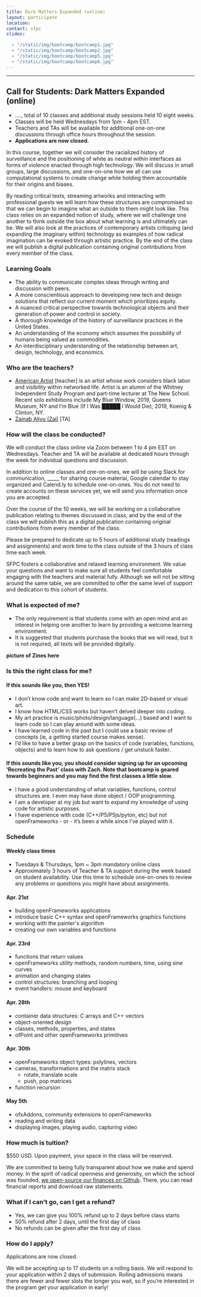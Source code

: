 ```yaml
---
title: Dark Matters Expanded (online)
layout: participate
location:
contact: sfpc
slides:

  - "/static/img/bootcamp/bootcamp1.jpg"
  - "/static/img/bootcamp/bootcamp2.jpg"
  - "/static/img/bootcamp/bootcamp5.jpg"
  - "/static/img/bootcamp/bootcamp6.jpg"  
---
```

***

## Call for Students: Dark Matters Expanded (online)
- ...., total of 10 classes and additional study sessions held 10 eight weeks.
- Classes will be held Wednesdays from 1pm - 4pm EST.
- Teachers and TAs will be available for additional one-on-one discussions through office hours throughout the session.
- **Applications are now closed.**

In this course, together we will consider the racialized history of surveillance and the positioning of white as neutral within interfaces as forms of violence enacted through high technology. We will discuss in small groups, large discussions, and one-on-one how we all can use computational systems to create change while holding them accountable for their origins and biases.

By reading critical texts, streaming artworks and interacting with professional guests we will learn how these structures are compromised so that we can begin to imagine what an outside to them might look like. This class relies on an expanded notion of study, where we will challenge one another to think outside the box about what learning is and ultimately can be. We will also look at the practices of contemporary artists critiquing (and expanding the imaginary within) technology as examples of how radical imagination can be evoked through artistic practice. By the end of the class we will publish a digital publication containing original contributions from every member of the class.

### Learning Goals
- The ability to communicate complex ideas through writing and discussion with peers.
- A more conscientious approach to developing new tech and design solutions that reflect our current moment which prioritizes equity.
- A nuanced critical perspective towards technological objects and their generation of power and control in society.
- A thorough knowledge of the history of surveillance practices in the United States.
- An understanding of the economy which assumes the possibility of humans being valued as commodities.
- An interdisciplinary understanding of the relationship between art, design, technology, and economics.


### Who are the teachers?
- [American Artist](https://americanartist.us/) [teacher] is an artist whose work considers black labor and visibility within networked life. Artist is an alumni of the Whitney Independent Study Program and part-time lecturer at The New School. Recent solo exhibitions include My Blue Window, 2019, Queens Museum, NY and I’m Blue (If I Was █████ I Would Die), 2019, Koenig & Clinton, NY.
- [Zainab Aliyu (Zai)](zai.zone) [TA]

### How will the class be conducted?
We will conduct the class online via Zoom between 1 to 4 pm EST on Wednesdays. Teacher and TA will be available at dedicated hours through the week for individual questions and discussion.

In addition to online classes and one-on-ones, we will be using Slack for communication, _____ for sharing course material, Google calendar to stay organized and Calend.ly to schedule one-on-ones. You do not need to create accounts on these services yet, we will send you information once you are accepted.

Over the course of the 10 weeks, we will be working on a collaborative publication relating to themes discussed in class, and by the end of the class we will publish this as a digital publication containing original contributions from every member of the class.

Please be prepared to dedicate up to 5 hours of additional study (readings and assignments) and work time to the class outside of the 3 hours of class time each week.

SFPC fosters a collaborative and relaxed learning environment. We value your questions and want to make sure all students feel comfortable engaging with the teachers and material fully. Although we will not be sitting around the same table, we are committed to offer the same level of support and dedication to this cohort of students.


### What is expected of me?
- The only requirement is that students come with an open mind and an interest in helping one another to learn by providing a welcome learning environment.
- It is suggested that students purchase the books that we will read, but it is not required, all texts will be provided digitally.


**picture of Zines here**

### Is this the right class for me?

#### If this sounds like you, then YES!
- I don’t know code and want to learn so I can make 2D-based or visual art.
- I know how HTML/CSS works but haven’t delved deeper into coding.
- My art practice is music/photo/design/language(...) based and I want to learn code so I can play around with some ideas.
- I have learned code in the past but I could use a basic review of concepts (ie, a getting started course makes sense).
- I’d like to have a better grasp on the basics of code (variables, functions, objects) and to learn how to ask questions / get unstuck faster.

#### If this sounds like you, you should consider signing up for an upcoming ‘Recreating the Past’ class with Zach.  Note that bootcamp is geared towards beginners and you may find the first classes a little slow.
- I have a good understanding of what variables, functions, control structures are.  I even may have done object / OOP programming.
- I am a developer at my job but want to expand my knowledge of using code for artistic purposes.
- I have experience with code (C++/P5/P5js/pyton, etc) but not openFrameworks - or - it’s been a while since I’ve played with it.


### Schedule

#### Weekly class times
- Tuesdays & Thursdays, 1pm ~ 3pm mandatory online class
- Approximately 3 hours of Teacher & TA support during the week based on student availability. Use this time to schedule one-on-ones to review any problems or questions you might have about assignments.


#### Apr. 21st
- building openFrameworks applications
- introduce basic C++ syntax and openFrameworks graphics functions
- working with the painter's algorithm
- creating our own variables and functions


#### Apr. 23rd
- functions that return values
- openFrameworks utility methods, random numbers, time, using sine curves
- animation and changing states
- control structures: branching and looping
- event handlers: mouse and keyboard


#### Apr. 28th
- container data structures: C arrays and C++ vectors
- object-oriented design
- classes, methods, properties, and states
- ofPoint and other openFrameworks primitives


#### Apr. 30th
- openFrameworks object types: polylines, vectors
- cameras, transformations and the matrix stack
  - rotate, translate scale
  - push, pop matrices
- function recursion


#### May 5th
- ofxAddons, community extensions to openFrameworks
- reading and writing data
- displaying images, playing audio, capturing video


### How much is tuition?
$550 USD. Upon payment, your space in the class will be reserved.

We are committed to being fully transparent about how we make and spend money. In the spirit of radical openness and generosity, on which the school was founded, [we open-source our finances on Github](https://github.com/sfpc/finance-and-administration). There, you can read financial reports and download raw statements.


### What if I can’t go, can I get a refund?
- Yes, we can give you 100% refund up to 2 days before class starts
- 50% refund after 2 days, until the first day of class
- No refunds can be given after the first day of class


### How do I apply?
Applications are now closed.

We will be accepting up to 17 students on a rolling basis. We will respond to your application within 2 days of submission. Rolling admissions means there are fewer and fewer slots the longer you wait, so if you’re interested in the program get your application in early!
